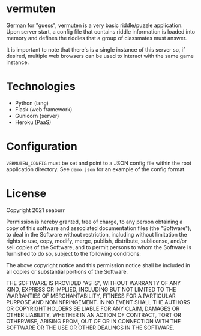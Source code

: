 # vermuten
German for "guess", vermuten is a very basic riddle/puzzle application. Upon server start, a config file that contains riddle information is loaded into memory and defines the riddles that a group of classmates must answer.

It is important to note that there's is a single instance of this server so, if desired, multiple web browsers can be used to interact with the same game instance.

# Technologies
* Python (lang)
* Flask (web framework)
* Gunicorn (server)
* Heroku (PaaS)

# Configuration
`VERMUTEN_CONFIG` must be set and point to a JSON config file within the root application directory. See `demo.json` for an example of the config format.

# License
Copyright 2021 seaburr

Permission is hereby granted, free of charge, to any person obtaining a copy of this software and associated documentation files (the "Software"), to deal in the Software without restriction, including without limitation the rights to use, copy, modify, merge, publish, distribute, sublicense, and/or sell copies of the Software, and to permit persons to whom the Software is furnished to do so, subject to the following conditions:

The above copyright notice and this permission notice shall be included in all copies or substantial portions of the Software.

THE SOFTWARE IS PROVIDED "AS IS", WITHOUT WARRANTY OF ANY KIND, EXPRESS OR IMPLIED, INCLUDING BUT NOT LIMITED TO THE WARRANTIES OF MERCHANTABILITY, FITNESS FOR A PARTICULAR PURPOSE AND NONINFRINGEMENT. IN NO EVENT SHALL THE AUTHORS OR COPYRIGHT HOLDERS BE LIABLE FOR ANY CLAIM, DAMAGES OR OTHER LIABILITY, WHETHER IN AN ACTION OF CONTRACT, TORT OR OTHERWISE, ARISING FROM, OUT OF OR IN CONNECTION WITH THE SOFTWARE OR THE USE OR OTHER DEALINGS IN THE SOFTWARE.